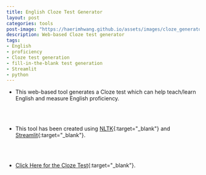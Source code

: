 ```yaml
---
title: English Cloze Test Generator
layout: post
categories: tools
post-image: "https://haerimhwang.github.io/assets/images/cloze_generator.png"
description: Web-based Cloze test generator 
tags:
- English
- proficiency
- Cloze test generation
- fill-in-the-blank test generation
- Streamlit
- python
---
```


* This web-based tool generates a Cloze test which can help teach/learn English and measure English proficiency. 
<br>
<br>

* This tool has been created using [NLTK](https://www.nltk.org/){:target="_blank"} and [Streamlit](https://streamlit.io/){:target="_blank"}. 
<br>
<br>

* [Click Here for the Cloze Test](https://haerimhwang-cloze-test-app-app-v04sml.streamlit.app/){:target="_blank"}. 
<br>
<br>
